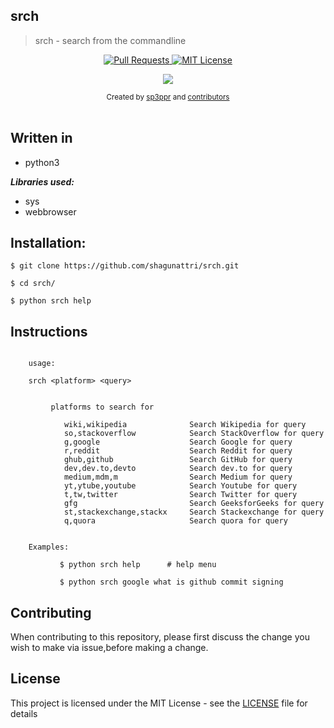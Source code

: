 ## srch

>srch - search from the commandline


<p align="center">
  <a href="https://github.com/shagunattri/pwgen/pulls">
    <img src="https://img.shields.io/badge/PRs-welcome-brightgreen.svg?longCache=true" alt="Pull Requests">
  </a>
  <a href="LICENSE">
    <img src="https://img.shields.io/badge/License-MIT-lightgrey.svg?longCache=true" alt="MIT License">
  </a>
</p>

<p align="center">
  <a href="https://twitter.com/sp3ppr" target="_blank">
    <img src="https://img.shields.io/twitter/follow/sp3ppr.svg?logo=twitter">
  </a>
</p>

<div align="center">
  <sub>Created by
  <a href="https://twitter.com/sp3ppr">sp3ppr</a> and
  <a href="https://github.com/shagunattri/pwGen/graphs/contributors">contributors</a>
</div>

<br>


## Written in
- python3


***Libraries used:***
- sys
- webbrowser


## Installation:

```console
$ git clone https://github.com/shagunattri/srch.git

$ cd srch/

$ python srch help
```

## Instructions

```console

    usage:
    
    srch <platform> <query>


         platforms to search for

            wiki,wikipedia              Search Wikipedia for query
            so,stackoverflow            Search StackOverflow for query
            g,google                    Search Google for query
            r,reddit                    Search Reddit for query
            ghub,github                 Search GitHub for query
            dev,dev.to,devto            Search dev.to for query
            medium,mdm,m                Search Medium for query
            yt,ytube,youtube            Search Youtube for query
            t,tw,twitter                Search Twitter for query
            gfg                         Search GeeksforGeeks for query
            st,stackexchange,stackx     Search Stackexchange for query
            q,quora                     Search quora for query

            
    Examples:

           $ python srch help      # help menu
            
           $ python srch google what is github commit signing
```


## Contributing

When contributing to this repository, please first discuss the change you wish to make via issue,before making a change.


## License

This project is licensed under the MIT License - see the [LICENSE](LICENSE) file for details
